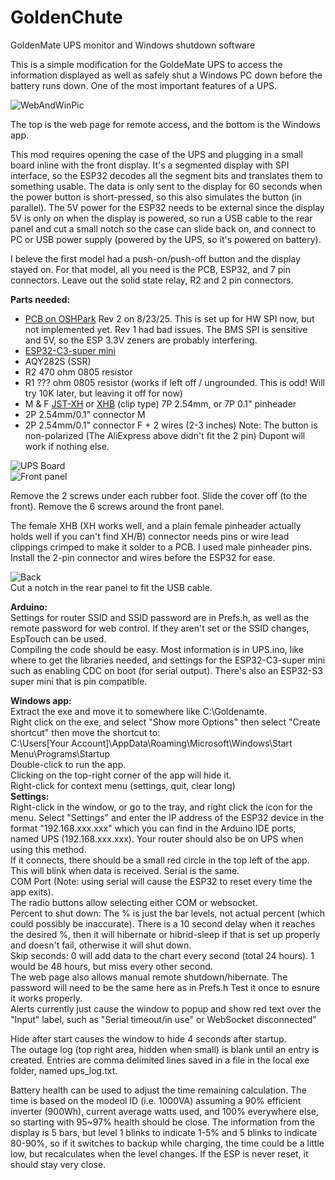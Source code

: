 # GoldenChute
GoldenMate UPS monitor and Windows shutdown software  
  
This is a simple modification for the GoldeMate UPS to access the information displayed as well as safely shut a Windows PC down before the battery runs down. One of the most important features of a UPS.  
  
![WebAndWinPic](assets/GM_WebAndWin.png)  
  
The top is the web page for remote access, and the bottom is the Windows app.  
  
This mod requires opening the case of the UPS and plugging in a small board inline with the front display. It's a segmented display with SPI interface, so the ESP32 decodes all the segment bits and translates them to something usable. The data is only sent to the display for 60 seconds when the power button is short-pressed, so this also simulates the button (in parallel). The 5V power for the ESP32 needs to be external since the display 5V is only on when the display is powered, so run a USB cable to the rear panel and cut a small notch so the case can slide back on, and connect to PC or USB power supply (powered by the UPS, so it's powered on battery).  
  
I beleve the first model had a push-on/push-off button and the display stayed on. For that model, all you need is the PCB, ESP32, and 7 pin connectors. Leave out the solid state relay, R2 and 2 pin connectors.  
  
**Parts needed:**  
-  [PCB on OSHPark](https://oshpark.com/shared_projects/kwL7G532) Rev 2 on 8/23/25.  This is set up for HW SPI now, but not implemented yet. Rev 1 had bad issues. The BMS SPI is sensitive and 5V, so the ESP 3.3V zeners are probably interfering.  
-  [ESP32-C3-super mini](https://www.aliexpress.us/item/3256807353297685.html?spm=a2g0o.tesla.0.0.68bcQMQPQMQPhl&pdp_npi=5%40dis%21USD%21%242.70%21%240.99%21%21%21%21%21%40210318ec17532528750118282ee624%2112000041210885173%21btf%21%21%21%211%210&afTraceInfo=1005007539612437__pc__c_ppc_item_bridge_pc_jfy_wf__5EfmYTO__1753252875356&gatewayAdapt=glo2usa4itemAdapt)  
-  AQY282S (SSR)  
-  R2 470 ohm 0805 resistor  
-  R1 ??? ohm 0805 resistor (works if left off / ungrounded. This is odd! Will try 10K later, but leaving it off for now)  
-  M & F [JST-XH](https://www.aliexpress.us/item/3256806894018733.html?spm=a2g0o.productlist.main.4.6628yYL5yYL5tc&aem_p4p_detail=202507281307327593555654334650005149445&algo_pvid=4fba3b75-b535-414b-a67c-6606d6a9a4fe&algo_exp_id=4fba3b75-b535-414b-a67c-6606d6a9a4fe-3&pdp_ext_f=%7B%22order%22%3A%221150%22%2C%22eval%22%3A%221%22%7D&pdp_npi=4%40dis%21USD%211.69%210.99%21%21%211.69%210.99%21%402101c5ac17537332524376501e04f3%2112000039333381516%21sea%21US%212968017294%21ABX&curPageLogUid=1BpFPZiG5hsA&utparam-url=scene%3Asearch%7Cquery_from%3A&search_p4p_id=202507281307327593555654334650005149445_1) or [XHB](https://www.aliexpress.com/p/tesla-landing/index.html?UTABTest=aliabtest110188_5910&src=criteo&albch=criteo_New&acnt=criteo-B4&albcp=232508&device=pc&clickid=688081f42944a328ac413444d0863805_1753252340_3256806815272828&cto_pld=v5yJr7dcAABvALKgmy4wTg&aff_fcid=bcbb53245af5402988fd7376c89645a9-1753252356158-04892-UneMJZVf&aff_fsk=UneMJZVf&aff_platform=aaf&sk=UneMJZVf&aff_trace_key=bcbb53245af5402988fd7376c89645a9-1753252356158-04892-UneMJZVf&terminal_id=1a5a9f1087de44a890966b5bbd3921da&scenario=c_ppc_item_bridge&productId=3256806815272828&_immersiveMode=true&withMainCard=true&OLP=1094500108_f_group1&o_s_id=1094500108&afSmartRedirect=n) (clip type) 7P 2.54mm, or 7P 0.1" pinheader  
-  2P 2.54mm/0.1" connector M 
-  2P 2.54mm/0.1" connector F + 2 wires (2-3 inches) Note: The button is non-polarized (The AliExpress above didn't fit the 2 pin) Dupont will work if nothing else.  
  
![UPS Board](assets/ups.png)  
![Front panel](assets/front_panel.jpg)  
  
Remove the 2 screws under each rubber foot. Slide the cover off (to the front).  Remove the 6 screws around the front panel.  
  
The female XHB (XH works well, and a plain female pinheader actually holds well if you can't find XH/B) connector needs pins or wire lead clippings crimped to make it solder to a PCB. I used male pinheader pins. Install the 2-pin connector and wires before the ESP32 for ease.  
  
![Back](assets/notch.jpg)  
Cut a notch in the rear panel to fit the USB cable.  
  
**Arduino:**  
Settings for router SSID and SSID password are in Prefs.h, as well as the remote password for web control. If they aren't set or the SSID changes, EspTouch can be used.  
Compiling the code should be easy. Most information is in UPS.ino, like where to get the libraries needed, and settings for the ESP32-C3-super mini such as enabling CDC on boot (for serial output). There's also an ESP32-S3 super mini that is pin compatible.  
  
**Windows app:**  
Extract the exe and move it to somewhere like C:\Goldenamte.  
Right click on the exe, and select "Show more Options" then select "Create shortcut" then move the shortcut to:  
  C:\Users\[Your Account]\AppData\Roaming\Microsoft\Windows\Start Menu\Programs\Startup  
Double-click to run the app.  
Clicking on the top-right corner of the app will hide it.  
Right-click for context menu (settings, quit, clear long)  
**Settings:**  
Right-click in the window, or go to the tray, and right click the icon for the menu. Select "Settings" and enter the IP address of the ESP32 device in the format "192.168.xxx.xxx" which you can find in the Arduino IDE ports, named UPS (192.168.xxx.xxx).  Your router should also be on UPS when using this method.  
If it connects, there should be a small red circle in the top left of the app. This will blink when data is received. Serial is the same.  
COM Port (Note: using serial will cause the ESP32 to reset every time the app exits).  
The radio buttons allow selecting either COM or websocket.  
Percent to shut down: The % is just the bar levels, not actual percent (which could possibly be inaccurate). There is a 10 second delay when it reaches the desired %, then it will hibernate or hibrid-sleep if that is set up properly and doesn't fail, otherwise it will shut down.  
Skip seconds: 0 will add data to the chart every second (total 24 hours). 1 would be 48 hours, but miss every other second.  
The web page also allows manual remote shutdown/hibernate. The password will need to be the same here as in Prefs.h  Test it once to esnure it works properly.  
Alerts currently just cause the window to popup and show red text over the "Input" label, such as "Serial timeout/in use" or WebSocket disconnected"  
  
Hide after start causes the window to hide 4 seconds after startup.  
The outage log (top right area, hidden when small) is blank until an entry is created.  Entries are comma delimited lines saved in a file in the local exe folder, named ups_log.txt.  

Battery health can be used to adjust the time remaining calculation. The time is based on the modeol ID (i.e. 1000VA) assuming a 90% efficient inverter (900Wh), current average watts used, and 100% everywhere else, so starting with 95~97% health should be close. The information from the display is 5 bars, but level 1 blinks to indicate 1-5% and 5 blinks to indicate 80-90%, so if it switches to backup while charging, the time could be a little low, but recalculates when the level changes. If the ESP is never reset, it should stay very close.  
  
